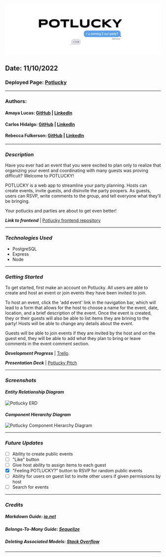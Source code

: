 ![Potlucky](./images/potlucky_banner.jpeg)

## **Date:** 11/10/2022

### **Deployed Page:** [Potlucky](https://potlucky-b1d55a4c56e4.herokuapp.com/)

---

### **Authors:**

#### Amaya Lucas: [GitHub](https://github.com/ajluc/) | [LinkedIn](https://www.linkedin.com/in/amaya-lucas/)

#### Carlos Hidalgo: [GitHub](https://github.com/pancholo35) | [LinkedIn](https://www.linkedin.com/in/carlos-hidalgo-linkin/)

#### Rebecca Fulkerson: [GitHub](https://github.com/ralicynf) | [LinkedIn](https://www.linkedin.com/in/fulkersonrebecca/)

---

### **_Description_**

Have you ever had an event that you were excited to plan only to realize that organizing your event and coordinating with many guests was proving difficult? Welcome to POTLUCKY! 

POTLUCKY is a web app to streamline your party planning. Hosts can create events, invite guests, and disinvite the party poopers. As guests, users can RSVP, write comments to the group, and tell everyone what they’ll be bringing.

Your potlucks and parties are about to get even better!

**_Link to frontend_** | [Potlucky frontend repository](https://github.com/ajluc/potlucky-frontend)

---

### **_Technologies Used_**

- PostgreSQL
- Express
- Node

---

### **_Getting Started_**

To get started, first make an account on Potlucky. All users are able to create and host an event or join events they have been invited to join.

To host an event, click the 'add event' link in the navigation bar, which will lead to a form that allows for the host to choose a name for the event, date, location, and a brief description of the event. Once the event is created, they or their guests will also be able to list items they are brining to the party! Hosts will be able to change any details about the event.

Guests will be able to join events if they are invited by the host and on the guest end, they will be able to add what they plan to bring or leave comments in the event comment section.

**_Development Progress_** | [Trello](https://trello.com/b/Vi9hiVsb/project-3-potlucky).

**_Presentation Deck_** | [Potlucky Pitch](https://docs.google.com/presentation/d/1FlvDBdRKWPrBIGKzEBvmOvhYfcvaCnxqlFYTfZ9O2nY/edit?usp=sharing)

---

### **_Screenshots_**

#### _Entity Relationship Diagram_

![Potlucky ERD](https://i.imgur.com/Gnwm1lz.jpg)

#### _Component Hierarchy Diagram_

![Potlucky Component Hierarchy Diagram](https://i.imgur.com/iVJbH1m.png)

---

### **_Future Updates_**

- [ ] Ability to create public events
- [ ] "Like" button
- [ ] Give host ability to assign items to each guest
- [x] "Feeling POTLUCKY?" button to RSVP for random public events
- [ ] Ability for users on guest list to invite other users if given permissions by host
- [ ] Search for events

---

### **_Credits_**

##### Markdown Guide: [ia.net](https://ia.net/writer/support/general/markdown-guide)

##### Belongs-To-Many Guide: [Sequelize](https://sequelize.org/v3/docs/associations/#belongs-to-many-associations)

##### Deleting Associated Models: [Stack Overflow](https://stackoverflow.com/questions/44576191/error-update-or-delete-on-table-tablename-violates-foreign-key-constraint#:~:text=The%20error%20that%20you're,that%20you%20wanted%20to%20delete.)

---
